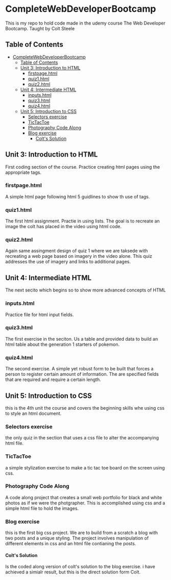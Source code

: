 # CompleteWebDeveloperBootcamp

This is my repo to hold code made in the udemy course The Web Developer Bootcamp. Taught by Colt Steele

## Table of Contents

- [CompleteWebDeveloperBootcamp](#completewebdeveloperbootcamp)
  - [Table of Contents](#table-of-contents)
  - [Unit 3: Introduction to HTML](#unit-3-introduction-to-html)
    - [firstpage.html](#firstpagehtml)
    - [quiz1.html](#quiz1html)
    - [quiz2.html](#quiz2html)
  - [Unit 4: Intermediate HTML](#unit-4-intermediate-html)
    - [inputs.html](#inputshtml)
    - [quiz3.html](#quiz3html)
    - [quiz4.html](#quiz4html)
  - [Unit 5: Introduction to CSS](#unit-5-introduction-to-css)
    - [Selectors exercise](#selectors-exercise)
    - [TicTacToe](#tictactoe)
    - [Photography Code Along](#photography-code-along)
    - [Blog exercise](#blog-exercise)
      - [Colt's Solution](#colts-solution)

## Unit 3: Introduction to HTML

First coding section of the course. Practice creating html pages using the appropriate tags.

### firstpage.html

A simple html page following html 5 guidlines to show th use of tags.

### quiz1.html

The first html assignment. Practie in using lists. The goal is to recreate an image the colt has placed in the video using html code.

### quiz2.html

Again same assingment design of quiz 1 where we are taksede with recreating a web page based on imagery in the video alone. This quiz addresses the use of imagery and links to additional pages.

## Unit 4: Intermediate HTML

The next secito which begins so to show more advanced concepts of HTML

### inputs.html

Practice file for html input fields.

### quiz3.html

The first exercise in the seciton. Us a table and provided data to build an html table about the generation 1 starters of pokemon.

### quiz4.html

The second exercise. A simple yet robust form to be built that forces a person to register certain amount of information. The are specified fields that are required and require a certain length.

## Unit 5: Introduction to CSS

this is the 4th unit the course and covers the beginning skills whe using css to style an html document.

### Selectors exercise

the only quiz in the section that uses a css file to alter the accompanying html file.

### TicTacToe

a simple stylization exercise to make a tic tac toe board on the screen using css.

### Photography Code Along

A code along project that creates a small web portfolio for black and white photos as if we were the photgrapher. This is accomplished using css and a simple html file to hold the images. 

### Blog exercise

this is the first big css project. We are to build from a scratch a blog with two posts and a unique styling. The project involves manipulation of different elements in css and an html file contianing the posts.

#### Colt's Solution

Is the coded along version of colt's solution to the blog exercise. i have achieved a simialr result, but this is the direct solution form Colt.
